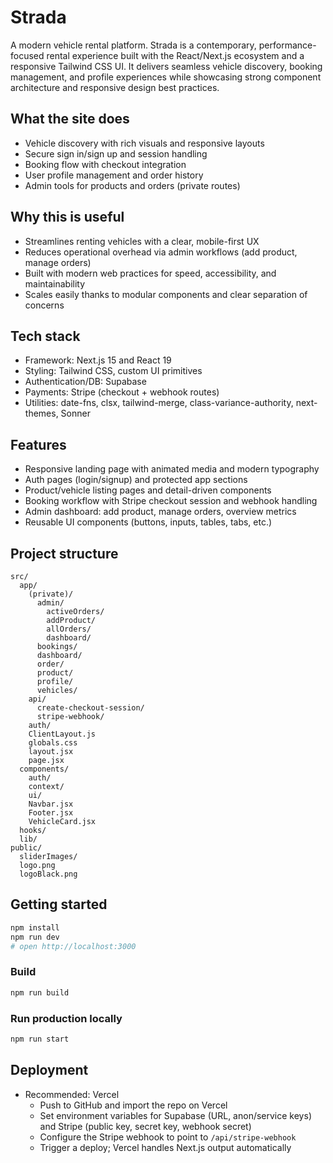 # Strada

A modern vehicle rental platform. Strada is a contemporary, performance-focused rental experience built with the React/Next.js ecosystem and a responsive Tailwind CSS UI. It delivers seamless vehicle discovery, booking management, and profile experiences while showcasing strong component architecture and responsive design best practices.

## What the site does

- Vehicle discovery with rich visuals and responsive layouts
- Secure sign in/sign up and session handling
- Booking flow with checkout integration
- User profile management and order history
- Admin tools for products and orders (private routes)

## Why this is useful

- Streamlines renting vehicles with a clear, mobile-first UX
- Reduces operational overhead via admin workflows (add product, manage orders)
- Built with modern web practices for speed, accessibility, and maintainability
- Scales easily thanks to modular components and clear separation of concerns

## Tech stack

- Framework: Next.js 15 and React 19
- Styling: Tailwind CSS, custom UI primitives
- Authentication/DB: Supabase
- Payments: Stripe (checkout + webhook routes)
- Utilities: date-fns, clsx, tailwind-merge, class-variance-authority, next-themes, Sonner

## Features

- Responsive landing page with animated media and modern typography
- Auth pages (login/signup) and protected app sections
- Product/vehicle listing pages and detail-driven components
- Booking workflow with Stripe checkout session and webhook handling
- Admin dashboard: add product, manage orders, overview metrics
- Reusable UI components (buttons, inputs, tables, tabs, etc.)

## Project structure

```text
src/
  app/
    (private)/
      admin/
        activeOrders/
        addProduct/
        allOrders/
        dashboard/
      bookings/
      dashboard/
      order/
      product/
      profile/
      vehicles/
    api/
      create-checkout-session/
      stripe-webhook/
    auth/
    ClientLayout.js
    globals.css
    layout.jsx
    page.jsx
  components/
    auth/
    context/
    ui/
    Navbar.jsx
    Footer.jsx
    VehicleCard.jsx
  hooks/
  lib/
public/
  sliderImages/
  logo.png
  logoBlack.png
```

## Getting started

```bash
npm install
npm run dev
# open http://localhost:3000
```

### Build

```bash
npm run build
```

### Run production locally

```bash
npm run start
```

## Deployment

- Recommended: Vercel
  - Push to GitHub and import the repo on Vercel
  - Set environment variables for Supabase (URL, anon/service keys) and Stripe (public key, secret key, webhook secret)
  - Configure the Stripe webhook to point to `/api/stripe-webhook`
  - Trigger a deploy; Vercel handles Next.js output automatically
